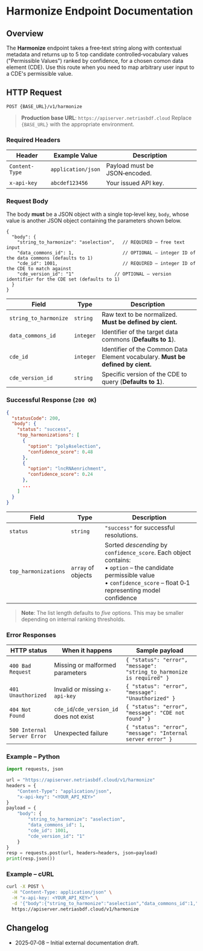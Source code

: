 # Harmonize Endpoint Documentation

## Overview

The **Harmonize** endpoint takes a free‑text string along with contextual metadata and returns up to 5 top candidate controlled‑vocabulary values ("Permissible Values") ranked by confidence, for a chosen comon data element (CDE).
Use this route when you need to map arbitrary user input to a CDE's permissible value.

## HTTP Request

```
POST {BASE_URL}/v1/harmonize
```

> **Production base URL**: `https://apiserver.netriasbdf.cloud`
> Replace `{BASE_URL}` with the appropriate environment.

### Required Headers

| Header         | Example Value      | Description                           |
| -------------- | ------------------ | ------------------------------------- |
| `Content-Type` | `application/json` | Payload must be JSON‑encoded.         |
| `x-api-key`    | `abcdef123456`     | Your issued API key.                  |

### Request Body

The body **must** be a JSON object with a single top‑level key, `body`, whose value is another JSON object containing the parameters shown below.

```jsonc
{
  "body": {
    "string_to_harmonize": "aselection",   // REQUIRED – free text input
    "data_commons_id": 1,                  // OPTIONAL – integer ID of the data commons (defaults to 1)
    "cde_id": 1001,                        // REQUIRED – integer ID of the CDE to match against
    "cde_version_id": "1"               // OPTIONAL – version identifier for the CDE set (defaults to 1)
  }
}
```

| Field                 | Type      | Description                                                                 |
| --------------------- | --------- | --------------------------------------------------------------------------- |
| `string_to_harmonize` | `string`  | Raw text to be normalized. **Must be defined by cient.**                    |
| `data_commons_id`     | `integer` | Identifier of the target data commons (**Defaults to 1**).                    |
| `cde_id`              | `integer` | Identifier of the Common Data Element vocabulary. **Must be defined by cient.**|
| `cde_version_id`      | `string`  | Specific version of the CDE to query (**Defaults to 1**). |

### Successful Response (`200 OK`)

```json
{
  "statusCode": 200,
  "body": {
    "status": "success",
    "top_harmonizations": [
      {
        "option": "polyAselection",
        "confidence_score": 0.48
      },
      {
        "option": "lncRNAenrichment",
        "confidence_score": 0.24
      },
      ...
    ]
  }
}
```

| Field                | Type               | Description                                                                                                                                                                      |
| -------------------- | ------------------ | -------------------------------------------------------------------------------------------------------------------------------------------------------------------------------- |
| `status`             | `string`           | `"success"` for successful resolutions.                                                                                                                                          |
| `top_harmonizations` | `array` of objects | Sorted *descending* by `confidence_score`. Each object contains: <br>• `option` – the candidate permissible value <br>• `confidence_score` – float 0‑1 representing model confidence |

> **Note**: The list length defaults to *five* options. This may be smaller depending on internal ranking thresholds.

### Error Responses

| HTTP status                 | When it happens                          | Sample payload                                                        |
| --------------------------- | ---------------------------------------- | --------------------------------------------------------------------- |
| `400 Bad Request`           | Missing or malformed parameters          | `{ "status": "error", "message": "string_to_harmonize is required" }` |
| `401 Unauthorized`          | Invalid or missing `x-api-key`           | `{ "status": "error", "message": "Unauthorized" }`                    |
| `404 Not Found`             | `cde_id`/`cde_version_id` does not exist | `{ "status": "error", "message": "CDE not found" }`                   |
| `500 Internal Server Error` | Unexpected failure                       | `{ "status": "error", "message": "Internal server error" }`           |

### Example – Python

```python
import requests, json

url = "https://apiserver.netriasbdf.cloud/v1/harmonize"
headers = {
    "Content-Type": "application/json",
    "x-api-key": "<YOUR_API_KEY>"
}
payload = {
    "body": {
        "string_to_harmonize": "aselection",
        "data_commons_id": 1,
        "cde_id": 1001,
        "cde_version_id": "1"
    }
}
resp = requests.post(url, headers=headers, json=payload)
print(resp.json())
```

### Example – cURL

```bash
curl -X POST \
  -H "Content-Type: application/json" \
  -H "x-api-key: <YOUR_API_KEY>" \
  -d '{"body":{"string_to_harmonize":"aselection","data_commons_id":1,"cde_id":1001,"cde_version_id":"1"}}' \
  https://apiserver.netriasbdf.cloud/v1/harmonize
```

## Changelog

* 2025‑07‑08 – Initial external documentation draft.

